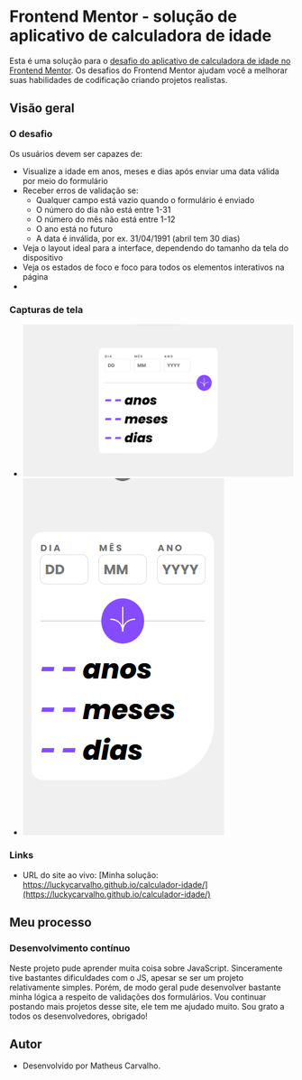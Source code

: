 # Frontend Mentor - solução de aplicativo de calculadora de idade

Esta é uma solução para o [desafio do aplicativo de calculadora de idade no Frontend Mentor](https://www.frontendmentor.io/challenges/age-calculator-app-dF9DFFpj-Q). Os desafios do Frontend Mentor ajudam você a melhorar suas habilidades de codificação criando projetos realistas.

## Visão geral

### O desafio

Os usuários devem ser capazes de:

- Visualize a idade em anos, meses e dias após enviar uma data válida por meio do formulário
- Receber erros de validação se:
   - Qualquer campo está vazio quando o formulário é enviado
   - O número do dia não está entre 1-31
   - O número do mês não está entre 1-12
   - O ano está no futuro
   - A data é inválida, por ex. 31/04/1991 (abril tem 30 dias)
- Veja o layout ideal para a interface, dependendo do tamanho da tela do dispositivo
- Veja os estados de foco e foco para todos os elementos interativos na página
- 

### Capturas de tela

- ![image-desktop](design/imagem-desktop.png)
- ![image-celular](design/imagem-celular.png)


### Links
- URL do site ao vivo: [Minha solução: https://luckycarvalho.github.io/calculador-idade/](https://luckycarvalho.github.io/calculador-idade/)

## Meu processo

### Desenvolvimento contínuo

Neste projeto pude aprender muita coisa sobre JavaScript. Sinceramente tive bastantes dificuldades com o JS, apesar se ser um projeto relativamente simples. Porém, de modo geral pude desenvolver bastante minha lógica a respeito de validações dos formulários. Vou continuar postando mais projetos desse site, ele tem me ajudado muito. Sou grato a todos os desenvolvedores, obrigado!   

## Autor
- Desenvolvido por Matheus Carvalho.
